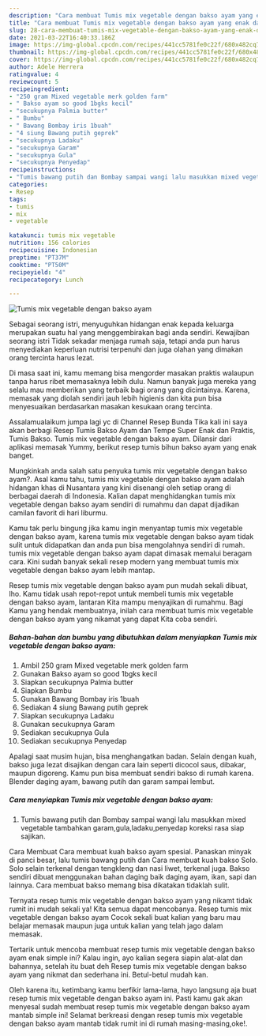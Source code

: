 ```yaml
---
description: "Cara membuat Tumis mix vegetable dengan bakso ayam yang enak dan Mudah Dibuat"
title: "Cara membuat Tumis mix vegetable dengan bakso ayam yang enak dan Mudah Dibuat"
slug: 28-cara-membuat-tumis-mix-vegetable-dengan-bakso-ayam-yang-enak-dan-mudah-dibuat
date: 2021-03-22T16:40:33.186Z
image: https://img-global.cpcdn.com/recipes/441cc5781fe0c22f/680x482cq70/tumis-mix-vegetable-dengan-bakso-ayam-foto-resep-utama.jpg
thumbnail: https://img-global.cpcdn.com/recipes/441cc5781fe0c22f/680x482cq70/tumis-mix-vegetable-dengan-bakso-ayam-foto-resep-utama.jpg
cover: https://img-global.cpcdn.com/recipes/441cc5781fe0c22f/680x482cq70/tumis-mix-vegetable-dengan-bakso-ayam-foto-resep-utama.jpg
author: Adele Herrera
ratingvalue: 4
reviewcount: 5
recipeingredient:
- "250 gram Mixed vegetable merk golden farm"
- " Bakso ayam so good 1bgks kecil"
- "secukupnya Palmia butter"
- " Bumbu"
- " Bawang Bombay iris 1buah"
- "4 siung Bawang putih geprek"
- "secukupnya Ladaku"
- "secukupnya Garam"
- "secukupnya Gula"
- "secukupnya Penyedap"
recipeinstructions:
- "Tumis bawang putih dan Bombay sampai wangi lalu masukkan mixed vegetable tambahkan garam,gula,ladaku,penyedap koreksi rasa siap sajikan."
categories:
- Resep
tags:
- tumis
- mix
- vegetable

katakunci: tumis mix vegetable 
nutrition: 156 calories
recipecuisine: Indonesian
preptime: "PT37M"
cooktime: "PT50M"
recipeyield: "4"
recipecategory: Lunch

---
```



![Tumis mix vegetable dengan bakso ayam](https://img-global.cpcdn.com/recipes/441cc5781fe0c22f/680x482cq70/tumis-mix-vegetable-dengan-bakso-ayam-foto-resep-utama.jpg)

Sebagai seorang istri, menyuguhkan hidangan enak kepada keluarga merupakan suatu hal yang menggembirakan bagi anda sendiri. Kewajiban seorang istri Tidak sekadar menjaga rumah saja, tetapi anda pun harus menyediakan keperluan nutrisi terpenuhi dan juga olahan yang dimakan orang tercinta harus lezat.

Di masa  saat ini, kamu memang bisa mengorder masakan praktis walaupun tanpa harus ribet memasaknya lebih dulu. Namun banyak juga mereka yang selalu mau memberikan yang terbaik bagi orang yang dicintainya. Karena, memasak yang diolah sendiri jauh lebih higienis dan kita pun bisa menyesuaikan berdasarkan masakan kesukaan orang tercinta. 

Assalamualaikum jumpa lagi yc di Channel Resep Bunda Tika kali ini saya akan berbagi Resep Tumis Bakso Ayam dan Tempe Super Enak dan Praktis, Tumis Bakso. Tumis mix vegetable dengan bakso ayam. Dilansir dari aplikasi memasak Yummy, berikut resep tumis bihun bakso ayam yang enak banget.

Mungkinkah anda salah satu penyuka tumis mix vegetable dengan bakso ayam?. Asal kamu tahu, tumis mix vegetable dengan bakso ayam adalah hidangan khas di Nusantara yang kini disenangi oleh setiap orang di berbagai daerah di Indonesia. Kalian dapat menghidangkan tumis mix vegetable dengan bakso ayam sendiri di rumahmu dan dapat dijadikan camilan favorit di hari liburmu.

Kamu tak perlu bingung jika kamu ingin menyantap tumis mix vegetable dengan bakso ayam, karena tumis mix vegetable dengan bakso ayam tidak sulit untuk didapatkan dan anda pun bisa mengolahnya sendiri di rumah. tumis mix vegetable dengan bakso ayam dapat dimasak memalui beragam cara. Kini sudah banyak sekali resep modern yang membuat tumis mix vegetable dengan bakso ayam lebih mantap.

Resep tumis mix vegetable dengan bakso ayam pun mudah sekali dibuat, lho. Kamu tidak usah repot-repot untuk membeli tumis mix vegetable dengan bakso ayam, lantaran Kita mampu menyajikan di rumahmu. Bagi Kamu yang hendak membuatnya, inilah cara membuat tumis mix vegetable dengan bakso ayam yang nikamat yang dapat Kita coba sendiri.

<!--inarticleads1-->

##### Bahan-bahan dan bumbu yang dibutuhkan dalam menyiapkan Tumis mix vegetable dengan bakso ayam:

1. Ambil 250 gram Mixed vegetable merk golden farm
1. Gunakan  Bakso ayam so good 1bgks kecil
1. Siapkan secukupnya Palmia butter
1. Siapkan  Bumbu
1. Gunakan  Bawang Bombay iris 1buah
1. Sediakan 4 siung Bawang putih geprek
1. Siapkan secukupnya Ladaku
1. Gunakan secukupnya Garam
1. Sediakan secukupnya Gula
1. Sediakan secukupnya Penyedap


Apalagi saat musim hujan, bisa menghangatkan badan. Selain dengan kuah, bakso juga lezat disajikan dengan cara lain seperti dicocol saus, dibakar, maupun digoreng. Kamu pun bisa membuat sendiri bakso di rumah karena. Blender daging ayam, bawang putih dan garam sampai lembut. 

<!--inarticleads2-->

##### Cara menyiapkan Tumis mix vegetable dengan bakso ayam:

1. Tumis bawang putih dan Bombay sampai wangi lalu masukkan mixed vegetable tambahkan garam,gula,ladaku,penyedap koreksi rasa siap sajikan.


Cara Membuat Cara membuat kuah bakso ayam spesial. Panaskan minyak di panci besar, lalu tumis bawang putih dan Cara membuat kuah bakso Solo. Solo selain terkenal dengan tengkleng dan nasi liwet, terkenal juga. Bakso sendiri dibuat menggunakan bahan daging baik daging ayam, ikan, sapi dan lainnya. Cara membuat bakso memang bisa dikatakan tidaklah sulit. 

Ternyata resep tumis mix vegetable dengan bakso ayam yang nikamt tidak rumit ini mudah sekali ya! Kita semua dapat mencobanya. Resep tumis mix vegetable dengan bakso ayam Cocok sekali buat kalian yang baru mau belajar memasak maupun juga untuk kalian yang telah jago dalam memasak.

Tertarik untuk mencoba membuat resep tumis mix vegetable dengan bakso ayam enak simple ini? Kalau ingin, ayo kalian segera siapin alat-alat dan bahannya, setelah itu buat deh Resep tumis mix vegetable dengan bakso ayam yang nikmat dan sederhana ini. Betul-betul mudah kan. 

Oleh karena itu, ketimbang kamu berfikir lama-lama, hayo langsung aja buat resep tumis mix vegetable dengan bakso ayam ini. Pasti kamu gak akan menyesal sudah membuat resep tumis mix vegetable dengan bakso ayam mantab simple ini! Selamat berkreasi dengan resep tumis mix vegetable dengan bakso ayam mantab tidak rumit ini di rumah masing-masing,oke!.

